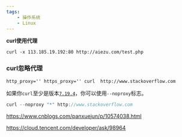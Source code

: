 ```yaml
---
tags:
    - 操作系统
    - Linux
---
```


**curl使用代理**

```
curl -x 113.185.19.192:80 http://aiezu.com/test.php
```



### **curl忽略代理**

```
http_proxy='' https_proxy='' curl  http://www.stackoverflow.com
```

如果你`curl`至少是版本[`7.19.4`](http://curl.haxx.se/changes.html#7_19_4)，你可以使用`--noproxy`标志。

```javascript
curl --noproxy "*" http://www.stackoverflow.com
```



https://www.cnblogs.com/panxuejun/p/10574038.html

https://cloud.tencent.com/developer/ask/98964